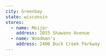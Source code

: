 ```yaml
---
city: Greenbay
state: wisconsin
stores:
  - name: Meijer
    address: 2015 Shawano Avenue
  - name: Woodman's
    address: 2400 Duck Creek Parkway
---
```


